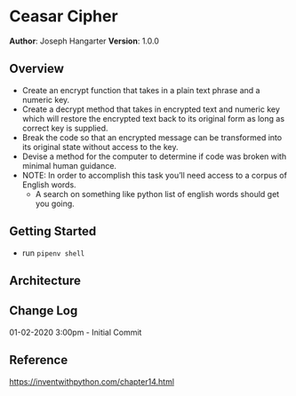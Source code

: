 # Ceasar Cipher

**Author**: Joseph Hangarter
**Version**: 1.0.0

## Overview
* Create an encrypt function that takes in a plain text phrase and a numeric key.
* Create a decrypt method that takes in encrypted text and numeric key which will restore the encrypted text back to its original form as long as correct key is supplied.
* Break the code so that an encrypted message can be transformed into its original state without access to the key.
* Devise a method for the computer to determine if code was broken with minimal human guidance.
* NOTE: In order to accomplish this task you’ll need access to a corpus of English words.
    * A search on something like python list of english words should get you going.
## Getting Started
* run `pipenv shell`

## Architecture

## Change Log
01-02-2020 3:00pm - Initial Commit

## Reference
https://inventwithpython.com/chapter14.html
